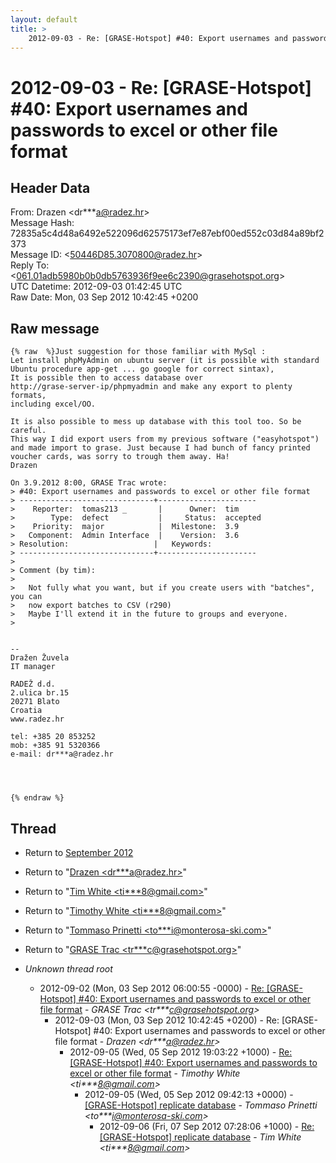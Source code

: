 ```yaml
---
layout: default
title: >
    2012-09-03 - Re: [GRASE-Hotspot] #40: Export usernames and passwords to excel or other file format
---
```


# 2012-09-03 - Re: [GRASE-Hotspot] #40: Export usernames and passwords to excel or other file format

## Header Data

From: Drazen \<dr***a@radez.hr\><br>
Message Hash: 72835a5c4d48a6492e522096d62575173ef7e87ebf00ed552c03d84a89bf2373<br>
Message ID: \<50446D85.3070800@radez.hr\><br>
Reply To: \<061.01adb5980b0b0db5763936f9ee6c2390@grasehotspot.org\><br>
UTC Datetime: 2012-09-03 01:42:45 UTC<br>
Raw Date: Mon, 03 Sep 2012 10:42:45 +0200<br>

## Raw message

```
{% raw  %}Just suggestion for those familiar with MySql :
Let install phpMyAdmin on ubuntu server (it is possible with standard 
Ubuntu procedure app-get ... go google for correct sintax),
It is possible then to access database over 
http://grase-server-ip/phpmyadmin and make any export to plenty formats, 
including excel/OO.

It is also possible to mess up database with this tool too. So be careful.
This way I did export users from my previous software ("easyhotspot") 
and made import to grase. Just because I had bunch of fancy printed 
voucher cards, was sorry to trough them away. Ha!
Drazen

On 3.9.2012 8:00, GRASE Trac wrote:
> #40: Export usernames and passwords to excel or other file format
> ------------------------------+----------------------
>    Reporter:  tomas213 _       |      Owner:  tim
>        Type:  defect           |     Status:  accepted
>    Priority:  major            |  Milestone:  3.9
>   Component:  Admin Interface  |    Version:  3.6
> Resolution:                   |   Keywords:
> ------------------------------+----------------------
>
> Comment (by tim):
>
>   Not fully what you want, but if you create users with "batches", you can
>   now export batches to CSV (r290)
>   Maybe I'll extend it in the future to groups and everyone.
>


-- 
Dražen Žuvela
IT manager

RADEŽ d.d.
2.ulica br.15
20271 Blato
Croatia
www.radez.hr

tel: +385 20 853252
mob: +385 91 5320366
e-mail: dr***a@radez.hr




{% endraw %}
```

## Thread

+ Return to [September 2012](/archive/2012/09)

+ Return to "[Drazen <dr***a<span>@</span>radez.hr>](/authors/dr___a_at_radez_hr)"
+ Return to "[Tim White <ti***8<span>@</span>gmail.com>](/authors/ti___8_at_gmail_com)"
+ Return to "[Timothy White <ti***8<span>@</span>gmail.com>](/authors/ti___8_at_gmail_com)"
+ Return to "[Tommaso Prinetti <to***i<span>@</span>monterosa-ski.com>](/authors/to___i_at_monterosaski_com)"
+ Return to "[GRASE Trac <tr***c<span>@</span>grasehotspot.org>](/authors/tr___c_at_grasehotspot_org)"

+ _Unknown thread root_
  + 2012-09-02 (Mon, 03 Sep 2012 06:00:55 -0000) - [Re: [GRASE-Hotspot] #40: Export usernames and passwords to excel or other file format](/archive/2012/09/7cf6813db338a1f04f21f4a055e3ec6b8746c9059295108580441c027a1e087c) - _GRASE Trac \<tr***c@grasehotspot.org\>_
    + 2012-09-03 (Mon, 03 Sep 2012 10:42:45 +0200) - Re: [GRASE-Hotspot] #40: Export usernames and passwords to excel or other file format - _Drazen \<dr***a@radez.hr\>_
      + 2012-09-05 (Wed, 05 Sep 2012 19:03:22 +1000) - [Re: [GRASE-Hotspot] #40: Export usernames and passwords to excel or other file format](/archive/2012/09/272ff6a57e62afdcfc8cd2ce9c516e6186a36e3583a7ed1177aa012858bc661c) - _Timothy White \<ti***8@gmail.com\>_
        + 2012-09-05 (Wed, 05 Sep 2012 09:42:13 +0000) - [[GRASE-Hotspot] replicate database](/archive/2012/09/129ea5f57f6666e5508a5e52bb91ec957c17dd92c26aa6be80c7cd2ddb0de5d8) - _Tommaso Prinetti \<to***i@monterosa-ski.com\>_
          + 2012-09-06 (Fri, 07 Sep 2012 07:28:06 +1000) - [Re: [GRASE-Hotspot] replicate database](/archive/2012/09/380cbb4f3acd68b8b2433eeab4bb6353912c8ddd337d7a8c8f2a1daa543b7c63) - _Tim White \<ti***8@gmail.com\>_

